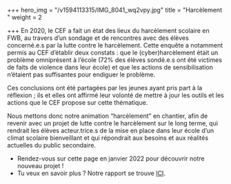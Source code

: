 +++
hero_img = "/v1594113315/IMG_8041_wq2vpy.jpg"
title = "Harcèlement "
weight = 2

+++
En 2020, le CEF a fait un état des lieux du harcèlement scolaire en FWB, au travers d’un sondage et de rencontres avec des élèves concerné.e.s par la lutte contre le harcèlement. Cette enquête a notamment permis au CEF d’établir deux constats : que le (cyber)harcèlement était un problème omniprésent à l’école (72% des élèves sondé.e.s ont été victimes de faits de violence dans leur école) et que les actions de sensibilisation n’étaient pas suffisantes pour endiguer le problème.

Ces conclusions ont été partagées par les jeunes ayant pris part à la réflexion ; ils et elles ont affirmé leur volonté de mettre à jour les outils et les actions que le CEF propose sur cette thématique.

Nous mettons donc notre animation “harcèlement” en chantier, afin de revenir avec un projet de lutte contre le harcèlement sur le long terme, qui rendrait les élèves acteur.trice.s de la mise en place dans leur école d’un climat scolaire bienveillant et qui répondrait aux besoins et aux réalités actuelles du public secondaire.

* Rendez-vous sur cette page en janvier 2022 pour découvrir notre nouveau projet !
* Tu veux en savoir plus ? Notre rapport se trouve [ICI]().